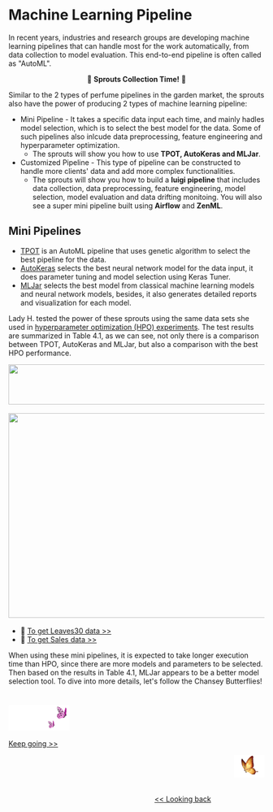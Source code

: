 # Machine Learning Pipeline

In recent years, industries and research groups are developing machine learning pipelines that can handle most for the work automatically, from data collection to model evaluation. This end-to-end pipeline is often called as "AutoML".

<p align="center">🌱 <b>Sprouts Collection Time!</b> 🌱</p>

Similar to the 2 types of perfume pipelines in the garden market, the sprouts also have the power of producing 2 types of machine learning pipeline:
* Mini Pipeline - It takes a specific data input each time, and mainly hadles model selection, which is to select the best model for the data. Some of such pipelines also inlcude data preprocessing, feature engineering and hyperparameter optimization.
  * The sprouts will show you how to use <b>TPOT, AutoKeras and MLJar</b>.
* Customized Pipeline - This type of pipeline can be constructed to handle more clients' data and add more complex functionalities.
  * The sprouts will show you how to build a <b>luigi pipeline</b> that includes data collection, data preprocessing, feature engineering, model selection, model evaluation and data drifting monitoing. You will also see a super mini pipeline built using <b>Airflow</b> and <b>ZenML</b>.

## Mini Pipelines
* [TPOT][1] is an AutoML pipeline that uses genetic algorithm to select the best pipeline for the data.
* [AutoKeras][2] selects the best neural network model for the data input, it does parameter tuning and model selection using Keras Tuner.
* [MLJar][3] selects the best model from classical machine learning models and neural network models, besides, it also generates detailed reports and visualization for each model.

Lady H. tested the power of these sprouts using the same data sets she used in [hyperparameter optimization (HPO) experiments][6]. The test results are summarized in Table 4.1, as we can see, not only there is a comparison between TPOT, AutoKeras and MLJar, but also a comparison with the best HPO performance.

<p align="left">
<img src="https://github.com/lady-h-world/My_Garden/blob/main/images/Garden_Market_images/notes/hpo_comparison.png" width="766" height="79" />
</p>

<p align="center">
<img src="https://github.com/lady-h-world/My_Garden/blob/main/images/Garden_Market_images/mini_pipeline/tb4.1.png" width="929" height="403" />
</p>

* 🌻 [To get Leaves30 data >>][7]
* 🌻 [To get Sales data >>][8]

When using these mini pipelines, it is expected to take longer execution time than HPO, since there are more models and parameters to be selected. Then based on the results in Table 4.1, MLJar appears to be a better model selection tool. To dive into more details, let's follow the Chansey Butterflies!

#
<p align="left">
<img src="https://github.com/lady-h-world/My_Garden/blob/main/images/follow_us.png" width="120" height="50" />
</p>

[Keep going >>][4]

<p align="right">
<img src="https://github.com/lady-h-world/My_Garden/blob/main/images/going_back.png" width="60" height="44" />
</p>

&nbsp;&nbsp;&nbsp;&nbsp;&nbsp;&nbsp;&nbsp;&nbsp;&nbsp;&nbsp;&nbsp;&nbsp;&nbsp;&nbsp;&nbsp;&nbsp;&nbsp;&nbsp;&nbsp;&nbsp;&nbsp;&nbsp;&nbsp;&nbsp;&nbsp;&nbsp;&nbsp;&nbsp;&nbsp;&nbsp;&nbsp;&nbsp;&nbsp;&nbsp;&nbsp;&nbsp;&nbsp;&nbsp;&nbsp;&nbsp;&nbsp;&nbsp;&nbsp;&nbsp;&nbsp;&nbsp;&nbsp;&nbsp;&nbsp;&nbsp;&nbsp;&nbsp;&nbsp;&nbsp;&nbsp;&nbsp;&nbsp;&nbsp;&nbsp;&nbsp;&nbsp;&nbsp;&nbsp;&nbsp;&nbsp;&nbsp;&nbsp;&nbsp;&nbsp;&nbsp;&nbsp;&nbsp;&nbsp;&nbsp;&nbsp;&nbsp;&nbsp;&nbsp;&nbsp;&nbsp;&nbsp;&nbsp;&nbsp;&nbsp;&nbsp;&nbsp;&nbsp;&nbsp;&nbsp;&nbsp;&nbsp;&nbsp;&nbsp;&nbsp;&nbsp;&nbsp;&nbsp;&nbsp;&nbsp;&nbsp;&nbsp;&nbsp;&nbsp;&nbsp;&nbsp;&nbsp;&nbsp;&nbsp;&nbsp;&nbsp;&nbsp;&nbsp;&nbsp;&nbsp;&nbsp;&nbsp;&nbsp;&nbsp;&nbsp;&nbsp;&nbsp;&nbsp;&nbsp;&nbsp;&nbsp;&nbsp;&nbsp;&nbsp;&nbsp;&nbsp;&nbsp;&nbsp;&nbsp;&nbsp;&nbsp;&nbsp;&nbsp;&nbsp;&nbsp;&nbsp;&nbsp;&nbsp;&nbsp;&nbsp;&nbsp;&nbsp;&nbsp;&nbsp;&nbsp;&nbsp;&nbsp;&nbsp;&nbsp;&nbsp;&nbsp;&nbsp;&nbsp;&nbsp;&nbsp;&nbsp;&nbsp;&nbsp;&nbsp;&nbsp;&nbsp;&nbsp;&nbsp;&nbsp;&nbsp;&nbsp;&nbsp;&nbsp;&nbsp;&nbsp;&nbsp;&nbsp;&nbsp;&nbsp;&nbsp;&nbsp;&nbsp;&nbsp;&nbsp;&nbsp;&nbsp;&nbsp;&nbsp;&nbsp;&nbsp;&nbsp;&nbsp;&nbsp;&nbsp;&nbsp;&nbsp;&nbsp;&nbsp;&nbsp;&nbsp;&nbsp;&nbsp;[<< Looking back][5]
 


[1]:https://github.com/EpistasisLab/tpot
[2]:https://github.com/keras-team/autokeras
[3]:https://github.com/mljar/mljar-supervised
[4]:https://github.com/lady-h-world/My_Garden/blob/main/reading_pages/Garden_Market/mini_pipeline2.md
[5]:https://github.com/lady-h-world/My_Garden/blob/main/reading_pages/Garden_Market/garden_market.md
[6]:https://github.com/lady-h-world/My_Garden/blob/main/reading_pages/param_tuning_1.md#flaml-vs-optuna---hpo-for-classical-machine-learning
[7]:https://github.com/lady-h-world/My_Garden/blob/main/code/crystal_ball/data_collector/generate_leaf.ipynb
[8]:https://github.com/lady-h-world/My_Garden/blob/main/code/crystal_ball/data_collector/generate_sales.ipynb
